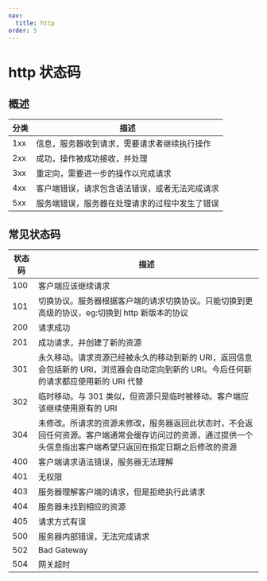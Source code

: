 ```yaml
---
nav:
  title: http
order: 5
---
```


# http 状态码

## 概述

| 分类 | 描述                                           |
| ---- | ---------------------------------------------- |
| 1xx  | 信息，服务器收到请求，需要请求者继续执行操作   |
| 2xx  | 成功，操作被成功接收，并处理                   |
| 3xx  | 重定向，需要进一步的操作以完成请求             |
| 4xx  | 客户端错误，请求包含语法错误，或者无法完成请求 |
| 5xx  | 服务端错误，服务器在处理请求的过程中发生了错误 |

## 常见状态码

| 状态码 | 描述 |
| --- | --- |
| 100 | 客户端应该继续请求 |
| 101 | 切换协议。服务器根据客户端的请求切换协议。只能切换到更高级的协议，eg:切换到 http 新版本的协议 |
| 200 | 请求成功 |
| 201 | 成功请求，并创建了新的资源 |
| 301 | 永久移动。请求资源已经被永久的移动到新的 URI，返回信息会包括新的 URI，浏览器会自动定向到新的 URI。今后任何新的请求都应使用新的 URI 代替 |
| 302 | 临时移动。与 301 类似，但资源只是临时被移动。客户端应该继续使用原有的 URI |
| 304 | 未修改。所请求的资源未修改，服务器返回此状态时，不会返回任何资源。客户端通常会缓存访问过的资源，通过提供一个头信息指出客户端希望只返回在指定日期之后修改的资源 |
| 400 | 客户端请求语法错误，服务器无法理解 |
| 401 | 无权限 |
| 403 | 服务器理解客户端的请求，但是拒绝执行此请求 |
| 404 | 服务器未找到相应的资源 |
| 405 | 请求方式有误 |
| 500 | 服务器内部错误，无法完成请求 |
| 502 | Bad Gateway |
| 504 | 网关超时 |
